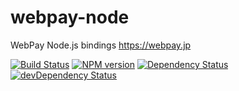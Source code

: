 webpay-node
===========

WebPay Node.js bindings https://webpay.jp

[![Build Status](https://travis-ci.org/e-jigsaw/webpay-node.png?branch=master)](https://travis-ci.org/e-jigsaw/webpay-node)
[![NPM version](https://badge.fury.io/js/webpay.png)](http://badge.fury.io/js/webpay)
[![Dependency Status](https://david-dm.org/e-jigsaw/webpay-node.png)](https://david-dm.org/e-jigsaw/webpay-node)
[![devDependency Status](https://david-dm.org/e-jigsaw/webpay-node/dev-status.png)](https://david-dm.org/e-jigsaw/webpay-node#info=devDependencies)
